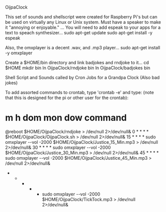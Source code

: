 OijpaClock

This set of sounds and shellscript were created for Raspberry Pi's but can be used on
virtually any Linux or Unix system.
Must have a speaker to make it "annoying or enjoyable."
...
You will need to add espeak to your apps for a text to speach synthesizer...
sudo apt-get update
sudo apt-get install -y espeak

Also, the omxplayer is a decent .wav, and .mp3 player...
sudo apt-get install -y omxplayer

Create a $HOME/bin directory and link badjokes and rndjoke to it...
cd $HOME
mkdir bin
ln OijpaClock/rndjoke bin
ln OijpaClock/badjokes bin

Shell Script and Sounds called by Cron Jobs for a Grandpa Clock (Also bad jokes)

To add assorted commands to crontab, type 'crontab -e' and type:
(note that this is designed for the pi or other user for the crontab):
# m h  dom mon dow   command
@reboot $HOME/OijpaClock/rndjoke > /dev/null 2>/dev/null&
0 * * * * $HOME/OijpaClock/OijpaClock.sh > /dev/null 2>/dev/null&
15  *  *  *  *  sudo omxplayer --vol -2000 $HOME/OijpaClock/Justice_15_Min.mp3 > /dev/null 2>/dev/null&
30  *  *  *  *  sudo omxplayer --vol -2000 $HOME/OijpaClock/Justice_30_Min.mp3 > /dev/null 2>/dev/null&
45  *  *  *  *  sudo omxplayer --vol -2000 $HOME/OijpaClock/Justice_45_Min.mp3 > /dev/null 2>/dev/null&
*  *  *  *  *  sudo omxplayer --vol -2000 $HOME/OijpaClock/TickTock.mp3 > /dev/null 2>/dev/null&

